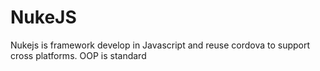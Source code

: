 # NukeJS
Nukejs is framework develop in Javascript and reuse cordova to support cross platforms. OOP is standard    
